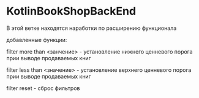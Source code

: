 # KotlinBookShopBackEnd

В этой ветке находятся наработки по расширению функционала

добавленные функции:

  filter more than <занчение> - установление нижнего ценневого порога прии выводе продаваемых книг
  
  filter less than <значение> - установление верхнего ценневого порога прии выводе продаваемых книг
  
  filter reset - сброс фильтров
